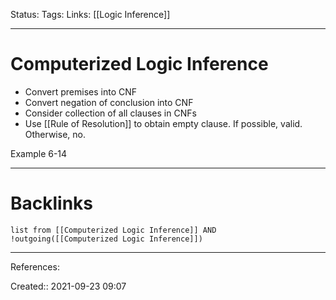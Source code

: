 Status: 
Tags: 
Links: [[Logic Inference]]
___
# Computerized Logic Inference
- Convert premises into CNF
- Convert negation of conclusion into CNF
- Consider collection of all clauses in CNFs
- Use [[Rule of Resolution]] to obtain empty clause. If possible, valid. Otherwise, no.

Example 6-14
___
# Backlinks
```dataview
list from [[Computerized Logic Inference]] AND !outgoing([[Computerized Logic Inference]])
```
___
References:

Created:: 2021-09-23 09:07

